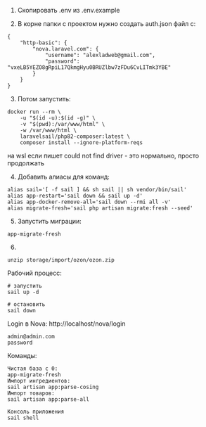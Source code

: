 1. Скопировать .env из .env.example

2. В корне папки с проектом нужно создать auth.json файл с:
```
{
    "http-basic": {
        "nova.laravel.com": {
            "username": "alexladweb@gmail.com",
            "password": "vxeLB5YEZO8gRpiL17QkmgHyu0BRUZlbw7zFDu6CvLITmk3YBE"
        }
    }
}
```

3. Потом запустить:
```
docker run --rm \
    -u "$(id -u):$(id -g)" \
    -v "$(pwd):/var/www/html" \
    -w /var/www/html \
    laravelsail/php82-composer:latest \
    composer install --ignore-platform-reqs
```
на wsl если пишет could not find driver - это нормально, просто продолжать

4. Добавить алиасы для команд:
```
alias sail='[ -f sail ] && sh sail || sh vendor/bin/sail'
alias app-restart='sail down && sail up -d'
alias app-docker-remove-all='sail down --rmi all -v'
alias migrate-fresh='sail php artisan migrate:fresh --seed'
```
5. Запустить миграции:
```
app-migrate-fresh
```
6. 
```
unzip storage/import/ozon/ozon.zip
```


Рабочий процесс:
```
# запустить
sail up -d

# остановить
sail down
```

Login в Nova:
http://localhost/nova/login
```
admin@admin.com
password
```

Команды:
```
Чистая база с 0:
app-migrate-fresh
Импорт ингредиентов:
sail artisan app:parse-cosing
Импорт товаров:
sail artisan app:parse-all

Консоль приложения
sail shell

```
